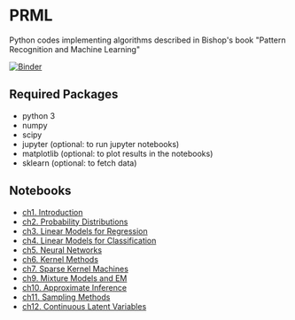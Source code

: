 # PRML
Python codes implementing algorithms described in Bishop's book "Pattern Recognition and Machine Learning"

[![Binder](https://mybinder.org/badge_logo.svg)](https://mybinder.org/v2/gh/cranmer/PRML/master)

## Required Packages
- python 3
- numpy
- scipy
- jupyter (optional: to run jupyter notebooks)
- matplotlib (optional: to plot results in the notebooks)
- sklearn (optional: to fetch data)

## Notebooks
- [ch1. Introduction](https://nbviewer.jupyter.org/github/ctgk/PRML/blob/master/notebooks/ch01_Introduction.ipynb)
- [ch2. Probability Distributions](https://nbviewer.jupyter.org/github/ctgk/PRML/blob/master/notebooks/ch02_Probability_Distributions.ipynb)
- [ch3. Linear Models for Regression](https://nbviewer.jupyter.org/github/ctgk/PRML/blob/master/notebooks/ch03_Linear_Models_for_Regression.ipynb)
- [ch4. Linear Models for Classification](https://nbviewer.jupyter.org/github/ctgk/PRML/blob/master/notebooks/ch04_Linear_Models_for_Classfication.ipynb)
- [ch5. Neural Networks](https://nbviewer.jupyter.org/github/ctgk/PRML/blob/master/notebooks/ch05_Neural_Networks.ipynb)
- [ch6. Kernel Methods](https://nbviewer.jupyter.org/github/ctgk/PRML/blob/master/notebooks/ch06_Kernel_Methods.ipynb)
- [ch7. Sparse Kernel Machines](https://nbviewer.jupyter.org/github/ctgk/PRML/blob/master/notebooks/ch07_Sparse_Kernel_Machines.ipynb)
- [ch9. Mixture Models and EM](https://nbviewer.jupyter.org/github/ctgk/PRML/blob/master/notebooks/ch09_Mixture_Models_and_EM.ipynb)
- [ch10. Approximate Inference](https://nbviewer.jupyter.org/github/ctgk/PRML/blob/master/notebooks/ch10_Approximate_Inference.ipynb)
- [ch11. Sampling Methods](https://nbviewer.jupyter.org/github/ctgk/PRML/blob/master/notebooks/ch11_Sampling_Methods.ipynb)
- [ch12. Continuous Latent Variables](https://nbviewer.jupyter.org/github/ctgk/PRML/blob/master/notebooks/ch12_Continuous_Latent_Variables.ipynb)
